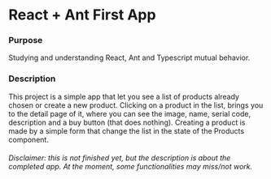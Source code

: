 # React + Ant First App

### Purpose
Studying and understanding React, Ant and Typescript mutual behavior.

### Description
This project is a simple app that let you see a list of products already chosen or create a new product.
Clicking on a product in the list, brings you to the detail page of it, where you can see the image, name, serial code, description and a buy button (that does nothing).
Creating a product is made by a simple form that change the list in the state of the Products component.


###### Disclaimer: this is not finished yet, but the description is about the completed app. At the moment, some functionalities may miss/not work.
